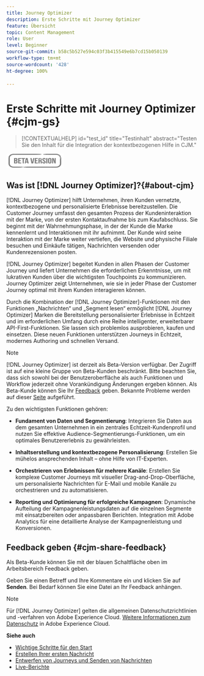 ```yaml
---
title: Journey Optimizer
description: Erste Schritte mit Journey Optimizer
feature: Übersicht
topic: Content Management
role: User
level: Beginner
source-git-commit: b58c5b527e594c03f3b415549e6b7cd15b050139
workflow-type: tm+mt
source-wordcount: '428'
ht-degree: 100%

---
```


# Erste Schritte mit Journey Optimizer {#cjm-gs}

>[!CONTEXTUALHELP]
>id="test_id"
>title="Testinhalt"
>abstract="Testen Sie den Inhalt für die Integration der kontextbezogenen Hilfe in CJM."

![](assets/do-not-localize/badge.png)

## Was ist [!DNL Journey Optimizer]?{#about-cjm}

[!DNL Journey Optimizer] hilft Unternehmen, ihren Kunden vernetzte, kontextbezogene und personalisierte Erlebnisse bereitzustellen. Die Customer Journey umfasst den gesamten Prozess der Kundeninteraktion mit der Marke, von der ersten Kontaktaufnahme bis zum Kaufabschluss. Sie beginnt mit der Wahrnehmungsphase, in der der Kunde die Marke kennenlernt und Interaktionen mit ihr aufnimmt. Der Kunde wird seine Interaktion mit der Marke weiter vertiefen, die Website und physische Filiale besuchen und Einkäufe tätigen, Nachrichten versenden oder Kundenrezensionen posten.

[!DNL Journey Optimizer] begeitet Kunden in allen Phasen der Customer Journey und liefert Unternehmen die erforderlichen Erkenntnisse, um mit lukrativen Kunden über die wichtigsten Touchpoints zu kommunizieren. Journey Optimizer zeigt Unternehmen, wie sie in jeder Phase der Customer Journey optimal mit ihrem Kunden interagieren können.

Durch die Kombination der [!DNL Journey Optimizer]-Funktionen mit den Funktionen „Nachrichten“ und „Segment lesen“ ermöglicht [!DNL Journey Optimizer] Marken die Bereitstellung personalisierter Erlebnisse in Echtzeit und im erforderlichen Umfang durch eine Reihe intelligenter, erweiterbarer API-First-Funktionen. Sie lassen sich problemlos ausprobieren, kaufen und einsetzen. Diese neuen Funktionen unterstützen Journeys in Echtzeit, modernes Authoring und schnellen Versand. &#x200B;

>[!NOTE]
>
>[!DNL Journey Optimizer] ist derzeit als Beta-Version verfügbar. Der Zugriff ist auf eine kleine Gruppe von Beta-Kunden beschränkt. Bitte beachten Sie, dass sich sowohl bei der Benutzeroberfläche als auch Funktionen und Workflow jederzeit ohne Vorankündigung Änderungen ergeben können. Als Beta-Kunde können Sie Ihr [Feedback](#cjm-share-feedback) geben. Bekannte Probleme werden auf dieser [Seite](known-issues.md) aufgeführt.

Zu den wichtigsten Funktionen gehören:

* **Fundament von Daten und Segmentierung**: Integrieren Sie Daten aus dem gesamten Unternehmen in ein zentrales Echtzeit-Kundenprofil und nutzen Sie effektive Audience-Segmentierungs-Funktionen, um ein optimales Benutzererlebnis zu gewährleisten.

* **Inhaltserstellung und kontextbezogene Personalisierung**: Erstellen Sie mühelos ansprechenden Inhalt – ohne Hilfe von IT-Experten.

* **Orchestrieren von Erlebnissen für mehrere Kanäle**: Erstellen Sie komplexe Customer Journeys mit visueller Drag-and-Drop-Oberfläche, um personalisierte Nachrichten für E-Mail und mobile Kanäle zu orchestrieren und zu automatisieren.

* **Reporting und Optimierung für erfolgreiche Kampagnen**: Dynamische Aufteilung der Kampagnenleistungsdaten auf die einzelnen Segmente mit einsatzbereiten oder anpassbaren Berichten. Integration mit Adobe Analytics für eine detaillierte Analyse der Kampagnenleistung und Konversionen.

## Feedback geben {#cjm-share-feedback} 

Als Beta-Kunde können Sie mit der blauen Schaltfläche oben im Arbeitsbereich Feedback geben.

Geben Sie einen Betreff und Ihre Kommentare ein und klicken Sie auf **Senden**. Bei Bedarf können Sie eine Datei an Ihr Feedback anhängen.

>[!NOTE]
>
>Für [!DNL Journey Optimizer] gelten die allgemeinen Datenschutzrichtlinien und -verfahren von Adobe Experience Cloud. [Weitere Informationen zum Datenschutz](https://www.adobe.com/de/privacy/experience-cloud.html) in Adobe Experience Cloud.


**Siehe auch**

* [Wichtige Schritte für den Start](quick-start.md)
* [Erstellen Ihrer ersten Nachricht](get-started-content.md)
* [Entwerfen von Journeys und Senden von Nachrichten](building-journeys/journey-gs.md)
* [Live-Berichte](reports/live-report.md)

